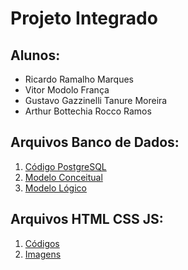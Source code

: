 # Projeto Integrado
## Alunos: 
- Ricardo Ramalho Marques
- Vitor Modolo França
- Gustavo Gazzinelli Tanure Moreira
- Arthur Bottechia Rocco Ramos

## Arquivos Banco de Dados:
1. [Código PostgreSQL](ProjetoIntegrado-Abrantes/ProjetoIntegrado.sql)
2. [Modelo Conceitual](ProjetoIntegrado-Abrantes/ProjetoIntegrado.brM3)
3. [Modelo Lógico](ProjetoIntegrado-Abrantes/ProjetoIntegrado.architect)

## Arquivos HTML CSS JS:
1. [Códigos]()
2. [Imagens]()
